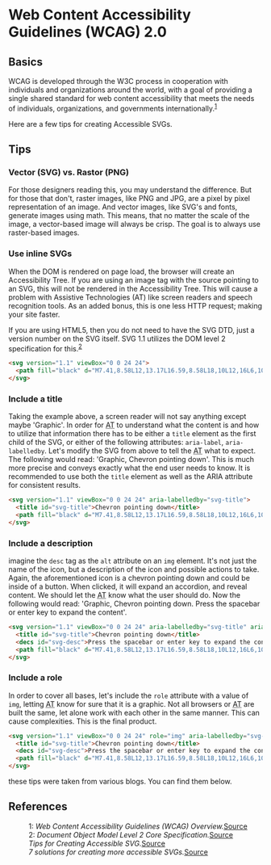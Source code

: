 # Web Content Accessibility Guidelines (WCAG) 2.0

## Basics

WCAG is developed through the W3C process in cooperation with individuals and organizations around the world, with a goal of providing a single shared standard for web content accessibility that meets the needs of individuals, organizations, and governments internationally.<sup><a href="#wcag-ref1">1</a></sup>

Here are a few tips for creating Accessible SVGs.

## Tips

### Vector (SVG) vs. Rastor (PNG)

For those designers reading this, you may understand the difference. But for those that don't, raster images, like PNG and JPG, are a pixel by pixel representation of an image. And vector images, like SVG's and fonts, generate images using math. This means, that no matter the scale of the image, a vector-based image will always be crisp. The goal is to always use raster-based images.

### Use inline SVGs

When the DOM is rendered on page load, the browser will create an Accessibility Tree. If you are using an image tag with the source pointing to an SVG, this will not be rendered in the Accessibility Tree. This will cause a problem with Assistive Technologies (AT) like screen readers and speech recognition tools. As an added bonus, this is one less HTTP request; making your site faster. 

If you are using HTML5, then you do not need to have the SVG DTD, just a version number on the SVG itself. SVG 1.1 utilizes the DOM level 2 specification for this.<sup><a href="wcag-ref2">2</a></sup>

``` html
<svg version="1.1" viewBox="0 0 24 24">
  <path fill="black" d="M7.41,8.58L12,13.17L16.59,8.58L18,10L12,16L6,10L7.41,8.58Z" />
</svg>
```

### Include a title

Taking the example above, a screen reader will not say anything except maybe 'Graphic'. In order for <abbr title="Assistive Technologies">AT</abbr> to understand what the content is and how to utilize that information there has to be either a `title` element as the first child of the SVG, or either of the following attributes: `aria-label`, `aria-labelledby`. Let's modify the SVG from above to tell the <abbr title="Assistive Technologies">AT</abbr> what to expect. The following would read: 'Graphic, Chevron pointing down'. This is much more precise and conveys exactly what the end user needs to know. It is recommended to use both the `title` element as well as the ARIA attribute for consistent results.

``` html
<svg version="1.1" viewBox="0 0 24 24" aria-labelledby="svg-title">
  <title id="svg-title">Chevron pointing down</title>
  <path fill="black" d="M7.41,8.58L12,13.17L16.59,8.58L18,10L12,16L6,10L7.41,8.58Z" />
</svg>
```

### Include a description

imagine the `desc` tag as the `alt` attribute on an `img` element. It's not just the name of the icon, but a description of the icon and possible actions to take. Again, the aforementioned icon is a chevron pointing down and could be inside of a button. When clicked, it will expand an accordion, and reveal content. We should let the <abbr title="Assistive Technologies">AT</abbr> know what the user should do. Now the following would read: 'Graphic, Chevron pointing down. Press the spacebar or enter key to expand the content'.

``` html
<svg version="1.1" viewBox="0 0 24 24" aria-labelledby="svg-title" aria-describedby="svg-desc">
  <title id="svg-title">Chevron pointing down</title>
  <decs id="svg-desc">Press the spacebar or enter key to expand the content.</desc>
  <path fill="black" d="M7.41,8.58L12,13.17L16.59,8.58L18,10L12,16L6,10L7.41,8.58Z" />
</svg>
```

### Include a role

In order to cover all bases, let's include the `role` attribute with a value of `img`, letting <abbr title="Assistive Technologies">AT</abbr> know for sure that it is a graphic. Not all browsers or <abbr title="Assistive Technologies">AT</abbr> are built the same, let alone work with each other in the same manner. This can cause complexities. This is the final product.

``` html
<svg version="1.1" viewBox="0 0 24 24" role="img" aria-labelledby="svg-title" aria-describedby="svg-desc">
  <title id="svg-title">Chevron pointing down</title>
  <decs id="svg-desc">Press the spacebar or enter key to expand the content.</desc>
  <path fill="black" d="M7.41,8.58L12,13.17L16.59,8.58L18,10L12,16L6,10L7.41,8.58Z" />
</svg>
```

these tips were taken from various blogs. You can find them below.

## References

<dl>
  <dd id="wcag-ref1">1: <cite>Web Content Accessibility Guidelines (WCAG) Overview.</cite><a href="//www.w3.org/WAI/intro/wcag" target="_blank">Source</a></dd>
  <dd id="wcag-ref2">2: <cite>Document Object Model Level 2 Core Specification.</cite><a href="//www.w3.org/TR/DOM-Level-2-Core" target="_blank">Source</a></dd>
  <dd><cite>Tips for Creating Accessible SVG.</cite><a href="//www.sitepoint.com/tips-accessible-svg" target="_blank">Source</a></dd>
  <dd><cite>7 solutions for creating more accessible SVGs.</cite><a href="//simplyaccessible.com/article/7-solutions-svgs" target="_blank">Source</a></dd>
</dl>
